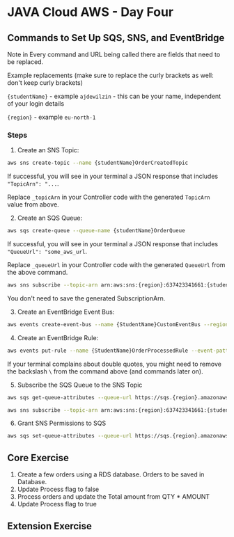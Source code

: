 # JAVA Cloud AWS - Day Four
## Commands to Set Up SQS, SNS, and EventBridge

Note in Every command and URL being called there are fields that need to be replaced.

Example replacements (make sure to replace the curly brackets as well: don't keep curly brackets)

`{studentName}` - example `ajdewilzin` - this can be your name, independent of your login details

`{region}` - example `eu-north-1`

### Steps
1. Create an SNS Topic:

```bash
aws sns create-topic --name {studentName}OrderCreatedTopic
```
If successful, you will see in your terminal a JSON response that includes `"TopicArn": "...`.

Replace `_topicArn` in your Controller code with the generated `TopicArn` value from above.

2. Create an SQS Queue:

```bash
aws sqs create-queue --queue-name {studentName}OrderQueue
```

If successful, you will see in your terminal a JSON response that includes `"QueueUrl": "some_aws_url`.

Replace `_queueUrl` in your Controller code with the generated `QueueUrl` from the above command.


```bash
aws sns subscribe --topic-arn arn:aws:sns:{region}:637423341661:{studentName}OrderCreatedTopic --protocol sqs --notification-endpoint arn:aws:sqs:{region}:637423341661:{studentName}OrderQueue
```

You don't need to save the generated SubscriptionArn.

3. Create an EventBridge Event Bus:

```bash
aws events create-event-bus --name {StudentName}CustomEventBus --region {region}
```

4. Create an EventBridge Rule:

```bash
aws events put-rule --name {StudentName}OrderProcessedRule --event-pattern '{\"source\": [\"order.service\"]}' --event-bus-name {StudentName}CustomEventBus
```

If your terminal complains about double quotes, you might need to remove the backslash `\` from the command above (and commands later on).


5. Subscribe the SQS Queue to the SNS Topic

```bash
aws sqs get-queue-attributes --queue-url https://sqs.{region}.amazonaws.com/637423341661/{studentName}OrderQueue --attribute-name QueueArn --region {region}
```

```bash
aws sns subscribe --topic-arn arn:aws:sns:{region}:637423341661:{studentName}OrderCreatedTopic --protocol sqs --notification-endpoint arn:aws:sqs:{region}:637423341661:{studentName}OrderQueue --region {region}
```

6. Grant SNS Permissions to SQS

```bash
aws sqs set-queue-attributes --queue-url https://sqs.{region}.amazonaws.com/637423341661/{studentName}OrderQueue --attributes '{"Policy":"{\"Version\":\"2012-10-17\",\"Statement\":[{\"Effect\":\"Allow\",\"Principal\":{\"AWS\":\"*\"},\"Action\":\"SQS:SendMessage\",\"Resource\":\"arn:aws:sqs:{region}:637423341661:{studentName}OrderQueue\",\"Condition\":{\"ArnEquals\":{\"aws:SourceArn\":\"arn:aws:sns:{region}:637423341661:{studentName}OrderCreatedTopic\"}}}]}"}' --region {region}
```

## Core Exercise
1. Create a few orders using a RDS database. Orders to be saved in Database.
2. Update Process flag to false
3. Process orders and update the Total amount from QTY * AMOUNT
4. Update Process flag to true

## Extension Exercise
